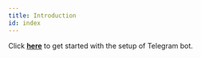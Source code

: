 ```yaml
---
title: Introduction
id: index
---
```







Click [**here**]() to get started with the setup of Telegram bot.
